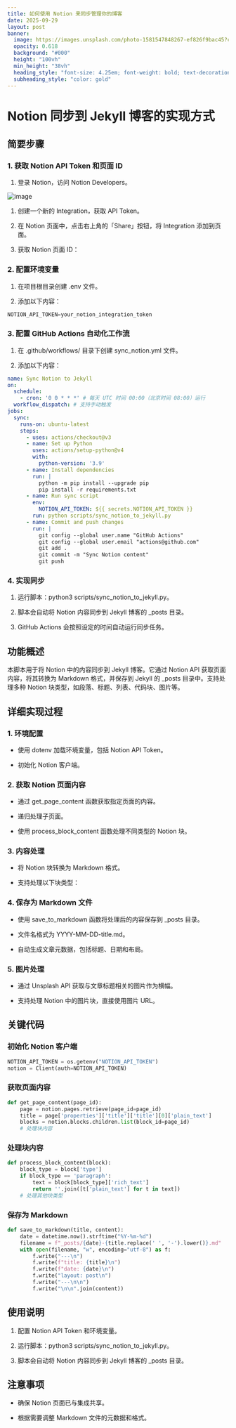 ```yaml
---
title: 如何使用 Notion 来同步管理你的博客
date: 2025-09-29
layout: post
banner:
  image: https://images.unsplash.com/photo-1581547848267-ef826f9bac45?crop=entropy&cs=tinysrgb&fit=max&fm=jpg&ixid=M3w2OTIwMzJ8MHwxfHJhbmRvbXx8fHx8fHx8fDE3NTkxNzA2MzN8&ixlib=rb-4.1.0&q=80&w=1080
  opacity: 0.618
  background: "#000"
  height: "100vh"
  min_height: "38vh"
  heading_style: "font-size: 4.25em; font-weight: bold; text-decoration: underline"
  subheading_style: "color: gold"
---
```


# Notion 同步到 Jekyll 博客的实现方式

## 简要步骤

### 1. 获取 Notion API Token 和页面 ID

1. 登录 Notion，访问 Notion Developers。

![image](https://prod-files-secure.s3.us-west-2.amazonaws.com/a7a0cc5a-89b9-4cda-8686-1fba0ca52f40/d19c1afe-dea5-4312-9333-786b0ba83054/image.png?X-Amz-Algorithm=AWS4-HMAC-SHA256&X-Amz-Content-Sha256=UNSIGNED-PAYLOAD&X-Amz-Credential=ASIAZI2LB466Y4Z3JU2D%2F20250929%2Fus-west-2%2Fs3%2Faws4_request&X-Amz-Date=20250929T183032Z&X-Amz-Expires=3600&X-Amz-Security-Token=IQoJb3JpZ2luX2VjEFEaCXVzLXdlc3QtMiJHMEUCIQDq5czULhChWwJx8%2Fgs21sUTMhzgwNVgMgmQgjETJzu7AIgfIph9uPyus0Sfy9w7D%2FEqrSvsg3wfCYT87TecgtngeUqiAQI2v%2F%2F%2F%2F%2F%2F%2F%2F%2F%2FARAAGgw2Mzc0MjMxODM4MDUiDIbWFGBUPkMxE1aN7SrcA3hAnvWA7Gga9H7XzDQgN%2FeVGMeJwhkzrQ09hreSmPwJgcvqxKsPeVnLO12ZmRFZI2yO8W%2BdWria%2FvQV7Bmuc0DaaQsCmK3wVwcYvj8qoFaHBCLuB2pHZTAadegxM%2BfFyVWqnj2hgQP6UbsyGlZaNxqDoVu2e8CT1AxcUUSOiyY9mPtwzuxkks9GCRnX63YL5nPmzFxU5Yw2%2FXhIVC67rEn9mb9IBFJqw4c%2B6vSUeLk8LKdGN8dBYyhRreXGFbi%2BkYon%2FdjWKkQbGyUTFjEA3ctIwR8EjHBW2l2mudJhA19HEtK5KFMSfXV5T6F9VXuLi8far%2BGZlKJ%2BmZs8rPzwcAzDmEchZjrfbbiFNw8sT4bDejntMlZ5BUwMPk2JLNJsZD3StCUYnfrVwIfhoskz13eoABQjYpbNj%2FdXPakdnvcejhGBJxKvVqd0DBcQFxA7jhRaXXuCKVv7pFYYnZjiAI74ibP9DkehqJefzQnYhjaMDaw9rivgmBGuGZnlqkAOPyCA8kRAaK3SURzWil1Coge8bg7of1A%2Fof8sgzrPDQwpwPrJhvOXuNVeKxc782ac37PQjsnL3HGbvAdK1qTfJtCqWSixuFvboeFgb2VxGL1VMfzGn%2BmP3jC1lpd2MOXt6sYGOqUB6vohSK4CRUX6W2ijX3GXDTrXdkaH6o2NYs%2BVzPyHIjr1R3KdpinrmUqpBdy7f%2Bms8lYoFVJJuqCshsxZqNmAJrcw%2BZZNuRmXvfrL7XnqjNT7iPvAWxvtP%2FeW1bA%2FRv9ikf3Y76vL6LvWHkIfq80XKTvpe9asmEjR9bHgVe3h3Nd%2FdTg0nCxShRfbcVi33ULAR20v4SDNsYPLxOQ4sPRuD5L9RL9f&X-Amz-Signature=0939f9775bb6230b07f46e1cd936020574612fb5e2aeec1beb5e3b7e1764275e&X-Amz-SignedHeaders=host&x-amz-checksum-mode=ENABLED&x-id=GetObject)

1. 创建一个新的 Integration，获取 API Token。

1. 在 Notion 页面中，点击右上角的「Share」按钮，将 Integration 添加到页面。

1. 获取 Notion 页面 ID：


### 2. 配置环境变量

1. 在项目根目录创建 .env 文件。

1. 添加以下内容：

```javascript
NOTION_API_TOKEN=your_notion_integration_token
```

### 3. 配置 GitHub Actions 自动化工作流

1. 在 .github/workflows/ 目录下创建 sync_notion.yml 文件。

1. 添加以下内容：

```yaml
name: Sync Notion to Jekyll
on:
  schedule:
    - cron: '0 0 * * *' # 每天 UTC 时间 00:00（北京时间 08:00）运行
  workflow_dispatch: # 支持手动触发
jobs:
  sync:
    runs-on: ubuntu-latest
    steps:
      - uses: actions/checkout@v3
      - name: Set up Python
        uses: actions/setup-python@v4
        with:
          python-version: '3.9'
      - name: Install dependencies
        run: |
          python -m pip install --upgrade pip
          pip install -r requirements.txt
      - name: Run sync script
        env:
          NOTION_API_TOKEN: ${{ secrets.NOTION_API_TOKEN }}
        run: python scripts/sync_notion_to_jekyll.py
      - name: Commit and push changes
        run: |
          git config --global user.name "GitHub Actions"
          git config --global user.email "actions@github.com"
          git add .
          git commit -m "Sync Notion content"
          git push
```

### 4. 实现同步

1. 运行脚本：python3 scripts/sync_notion_to_jekyll.py。

1. 脚本会自动将 Notion 内容同步到 Jekyll 博客的 _posts 目录。

1. GitHub Actions 会按照设定的时间自动运行同步任务。

## 功能概述

本脚本用于将 Notion 中的内容同步到 Jekyll 博客。它通过 Notion API 获取页面内容，将其转换为 Markdown 格式，并保存到 Jekyll 的 _posts 目录中。支持处理多种 Notion 块类型，如段落、标题、列表、代码块、图片等。

## 详细实现过程

### 1. 环境配置

- 使用 dotenv 加载环境变量，包括 Notion API Token。

- 初始化 Notion 客户端。

### 2. 获取 Notion 页面内容

- 通过 get_page_content 函数获取指定页面的内容。

- 递归处理子页面。

- 使用 process_block_content 函数处理不同类型的 Notion 块。

### 3. 内容处理

- 将 Notion 块转换为 Markdown 格式。

- 支持处理以下块类型：


### 4. 保存为 Markdown 文件

- 使用 save_to_markdown 函数将处理后的内容保存到 _posts 目录。

- 文件名格式为 YYYY-MM-DD-title.md。

- 自动生成文章元数据，包括标题、日期和布局。

### 5. 图片处理

- 通过 Unsplash API 获取与文章标题相关的图片作为横幅。

- 支持处理 Notion 中的图片块，直接使用图片 URL。

## 关键代码

### 初始化 Notion 客户端

```python
NOTION_API_TOKEN = os.getenv("NOTION_API_TOKEN")
notion = Client(auth=NOTION_API_TOKEN)
```

### 获取页面内容

```python
def get_page_content(page_id):
    page = notion.pages.retrieve(page_id=page_id)
    title = page['properties']['title']['title'][0]['plain_text']
    blocks = notion.blocks.children.list(block_id=page_id)
    # 处理块内容
```

### 处理块内容

```python
def process_block_content(block):
    block_type = block['type']
    if block_type == 'paragraph':
        text = block[block_type]['rich_text']
        return ''.join([t['plain_text'] for t in text])
    # 处理其他块类型
```

### 保存为 Markdown

```python
def save_to_markdown(title, content):
    date = datetime.now().strftime("%Y-%m-%d")
    filename = f"_posts/{date}-{title.replace(' ', '-').lower()}.md"
    with open(filename, "w", encoding="utf-8") as f:
        f.write("---\n")
        f.write(f"title: {title}\n")
        f.write(f"date: {date}\n")
        f.write("layout: post\n")
        f.write("---\n\n")
        f.write("\n\n".join(content))
```

## 使用说明

1. 配置 Notion API Token 和环境变量。

1. 运行脚本：python3 scripts/sync_notion_to_jekyll.py。

1. 脚本会自动将 Notion 内容同步到 Jekyll 博客的 _posts 目录。

## 注意事项

- 确保 Notion 页面已与集成共享。

- 根据需要调整 Markdown 文件的元数据和格式。